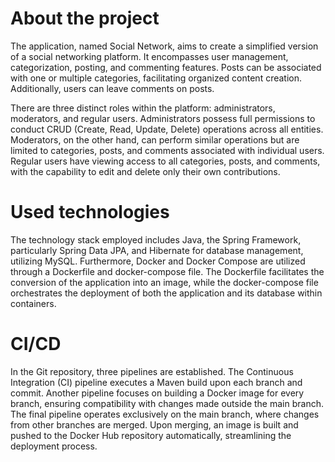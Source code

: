 # About the project

The application, named Social Network, aims to create a simplified version of a social networking platform. It encompasses user management, categorization, posting, and commenting features. Posts can be associated with one or multiple categories, facilitating organized content creation. Additionally, users can leave comments on posts.

There are three distinct roles within the platform: administrators, moderators, and regular users. Administrators possess full permissions to conduct CRUD (Create, Read, Update, Delete) operations across all entities. Moderators, on the other hand, can perform similar operations but are limited to categories, posts, and comments associated with individual users. Regular users have viewing access to all categories, posts, and comments, with the capability to edit and delete only their own contributions.

# Used technologies

The technology stack employed includes Java, the Spring Framework, particularly Spring Data JPA, and Hibernate for database management, utilizing MySQL. Furthermore, Docker and Docker Compose are utilized through a Dockerfile and docker-compose file. The Dockerfile facilitates the conversion of the application into an image, while the docker-compose file orchestrates the deployment of both the application and its database within containers.

# CI/CD

In the Git repository, three pipelines are established. The Continuous Integration (CI) pipeline executes a Maven build upon each branch and commit. Another pipeline focuses on building a Docker image for every branch, ensuring compatibility with changes made outside the main branch. The final pipeline operates exclusively on the main branch, where changes from other branches are merged. Upon merging, an image is built and pushed to the Docker Hub repository automatically, streamlining the deployment process.
